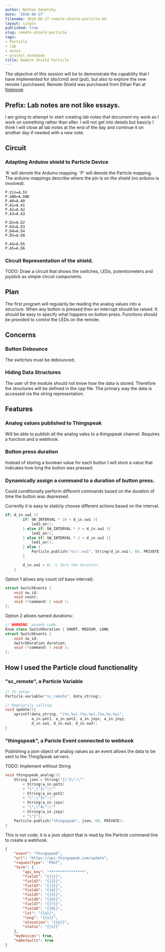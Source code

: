 ```yaml
---
author: Nathan Genetzky
date: '2016-06-27'
filename: 2016-06-27-remote-shield-particle.md
layout: single
published: true
slug: remote-shield-particle
tags:
- Particle
- lab
- notes
- project_notebook
title: Remote Shield Particle
---
```


The objective of this session will be to demonstrate the capability that I have
implemented for (do/cmd) and (put), but also to explore the new remote I purchased.
Remote Shield was purchased from Ethan Pan at [freenove](http://www.freenove.com).

## Prefix: Lab notes are not like essays.

I am going to attempt to start creating lab notes that document my work as I work
on something rather than after. I will not get into details but basicly I think
I will close all lab notes at the end of the day and continue it on another day
if needed with a new note.

## Circuit

### Adapting Arduino shield to Particle Device
'A' will denote the Arduino mapping. 'P' will denote the Particle mapping. The
arduino mappings describe where the pin is on the shield (no arduino is involved).

```
P.Vin=A.5V
P.GND=A.GND
P.A0=A.A0
P.A1=A.A1
P.A2=A.A2
P.A3=A.A3

P.D2=A.D2
P.D3=A.D3
P.D4=A.D4
P.D5=A.D8

P.A4=A.D5
P.A5=A.D6
```

### Circuit Representation of the shield.

TODO: Draw a circuit that shows the switches, LEDs, potentiometers and joystick
as simple circuit components.

## Plan

The first program will regularily be reading the analog values into a structure.
When any button is pressed then an interrupt should be raised. It should be easy
to specify what happens on button press. Functions should be provided to control
the LEDs on the remote.

## Concerns

### Button Debounce

The switches must be debounced.

### Hiding Data Structures

The user of the module should not know how the data is stored. Therefore the
structures will be defined in the cpp file. The primary way the data is accessed
via the string representation.

## Features

### Analog values published to Thingspeak

Will be able to publish all the analog vales to a thingspeak channel. Requires
a function and a webhook.

### Button press duration

Instead of storing a boolean value for each button I will store a value that
indicates how long the button was pressed.


### Dynamically assign a command to a duration of button press.

Could conditionally perform different commands based on the duration of time the
button was depressed.

Currently it is easy to staticly choose different actions based on the interval.

```cpp
if( d_in.sw1 ){
        if( SW_INTERVAL * 10 < d_in.sw1 ){
            led3_on();
        } else if( SW_INTERVAL * 4 < d_in.sw1 ){
            led2_on();
        } else if( SW_INTERVAL * 1 < d_in.sw1 ){
            led1_on();
        } else {
            Particle.publish("scr::sw1", String(d_in.sw1), 60, PRIVATE);
        }

        d_in.sw1 = 0; // Zero the duration.
    }
```

Option 1 allows any count (of base interval):

```cpp
struct SwitchEvents {
    void sw_id;
    void count;
    void (*command) ( void );
};
```

Option 2 allows named durations:

```cpp
// WARNING: psuedo code.
Enum class SwitchDuration { SHORT, MEDIUM, LONG
struct SwitchEvents {
    void sw_id;
    SwitchDuration duration;
    void (*command) ( void );
};
```

## How I used the Particle cloud functionality

### "sc_remote", a Particle Variable

```cpp
// In setup
Particle.variable("sc_remote", data_string);

// Regularily calling:
void update(){
    sprintf(data_string, "(%u,%u),(%u,%u),(%u,%u,%u)",
            a_in.pot1, a_in.pot2, a_in.joyx, a_in.joyy,
            d_in.sw1, d_in.sw2, d_in.sw3);
}
```

### "thingspeak", a Paricle Event connected to webhook

Publishing a json object of analog values as an event allows the data to be 
sent to the ThingSpeak servers.

TODO: Implement without String

```cpp
void thingspeak_analog(){
    String json = String("{\"1\":\""
        + String(a_in.pot1)
        + "\",\"2\":\""
        + String(a_in.pot2)
        + "\",\"3\":\""
        + String(a_in.joyx)
        + "\",\"4\":\""
        + String(a_in.joyy)
        + "\"}");
    Particle.publish("thingspeak", json, 60, PRIVATE);
}
```

This is not code; it is a json object that is read by the Particle command line
to create a webhook.

```json
{
    "event": "thingspeak",
    "url": "https://api.thingspeak.com/update",
    "requestType": "POST",
    "form": {
        "api_key": "****************",
        "field1": "{{1}}",
        "field2": "{{2}}",
        "field3": "{{3}}",
        "field4": "{{4}}",
        "field5": "{{5}}",
        "field6": "{{6}}",
        "field7": "{{7}}",
        "field8": "{{8}}",
        "lat": "{{a}}",
        "long": "{{o}}",
        "elevation": "{{e}}",
        "status": "{{s}}"
    },
    "mydevices": true,
    "noDefaults": true
}
```